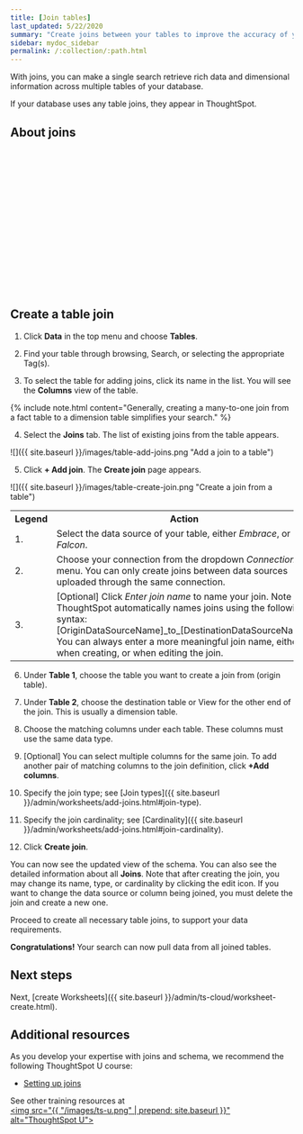 ```yaml
---
title: [Join tables]
last_updated: 5/22/2020
summary: "Create joins between your tables to improve the accuracy of your Search."
sidebar: mydoc_sidebar
permalink: /:collection/:path.html
---
```


With joins, you can make a single search retrieve rich data and dimensional information across multiple tables of your database.

If your database uses any table joins, they appear in ThoughtSpot.

## About joins

<script src="https://fast.wistia.com/embed/medias/vyffltai66.jsonp" async></script><script src="https://fast.wistia.com/assets/external/E-v1.js" async></script><span class="wistia_embed wistia_async_vyffltai66 popover=true popoverAnimateThumbnail=true popoverBorderColor=4E55FD popoverBorderWidth=2" style="display:inline-block;height:252px;position:relative;width:450px">&nbsp;</span>

## Create a table join

1. Click **Data** in the top menu and choose **Tables**.

2. Find your table through browsing, Search, or selecting the appropriate Tag(s).

3. To select the table for adding joins, click its name in the list. You will see the **Columns** view of the table.

{% include note.html content="Generally, creating a many-to-one join from a fact table to a dimension table simplifies your search." %}

4. Select the **Joins** tab. The list of existing joins from the table appears.

![]({{ site.baseurl }}/images/table-add-joins.png "Add a join to a table")

5. Click **+ Add join**. The **Create join** page appears.

![]({{ site.baseurl }}/images/table-create-join.png "Create a join from a table")
<table>
    <tr>
      <th>Legend</th>
      <th>Action</th>
    </tr>
    <tr>
      <td>1.</td>
      <td>Select the data source of your table, either <em>Embrace</em>, or <em>Falcon</em>.</td>
    </tr>
    <tr>
      <td>2.</td>
      <td>Choose your connection from the dropdown <em>Connection</em> menu. You can only create joins between data sources uploaded through the same connection.</td>
    </tr>
    <tr>
      <td>3.</td>
      <td>[Optional] Click <em> Enter join name</em> to name your join. Note that ThoughtSpot automatically names joins using the following syntax: [OriginDataSourceName]_to_[DestinationDataSourceName]. You can always enter a more meaningful join name, either when creating, or when editing the join.</td>
    </tr>
  </table>

6. Under **Table 1**, choose the table you want to create a join from (origin table).

7. Under **Table 2**, choose the destination table or View for the other end of the join. This is usually a dimension table.

8. Choose the matching columns under each table. These columns must use the same data type.

9. [Optional] You can select multiple columns for the same join. To add another pair of matching columns to the join definition, click **+Add columns**.

10. Specify the join type; see [Join types]({{ site.baseurl }}/admin/worksheets/add-joins.html#join-type).

11. Specify the join cardinality; see [Cardinality]({{ site.baseurl }}/admin/worksheets/add-joins.html#join-cardinality).

12. Click **Create join**.

You can now see the updated view of the schema.
You can also see the detailed information about all **Joins**. Note that after creating the join, you may change its name, type, or cardinality by clicking the edit icon. If you want to change the data source or column being joined, you must delete the join and create a new one.

Proceed to create all necessary table joins, to support your data requirements.

**Congratulations!** Your search can now pull data from all joined tables.

## Next steps
Next, [create Worksheets]({{ site.baseurl }}/admin/ts-cloud/worksheet-create.html).

## Additional resources

As you develop your expertise with joins and schema, we recommend the following ThoughtSpot U course:

- <a href="https://training.thoughtspot.com/1-setting-up-joins" target="_blank">Setting up joins</a>

See other training resources at <br />
<a href="https://training.thoughtspot.com/" target="_blank"><img src="{{ "/images/ts-u.png" | prepend: site.baseurl  }}" alt="ThoughtSpot U"></a>
